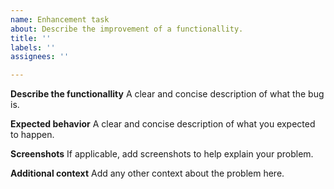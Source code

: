 ```yaml
---
name: Enhancement task
about: Describe the improvement of a functionallity.
title: ''
labels: ''
assignees: ''

---
```


**Describe the functionallity**
A clear and concise description of what the bug is.

**Expected behavior**
A clear and concise description of what you expected to happen.

**Screenshots**
If applicable, add screenshots to help explain your problem.

**Additional context**
Add any other context about the problem here.
